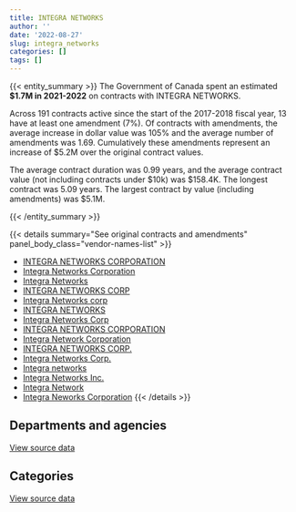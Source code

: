 ```yaml
---
title: INTEGRA NETWORKS
author: ''
date: '2022-08-27'
slug: integra_networks
categories: []
tags: []
---
```


<script src="/rmarkdown-libs/htmlwidgets/htmlwidgets.js"></script>
<link href="/rmarkdown-libs/datatables-css/datatables-crosstalk.css" rel="stylesheet" />
<script src="/rmarkdown-libs/datatables-binding/datatables.js"></script>
<script src="/rmarkdown-libs/jquery/jquery-3.6.0.min.js"></script>
<link href="/rmarkdown-libs/dt-core-bootstrap/css/dataTables.bootstrap.min.css" rel="stylesheet" />
<link href="/rmarkdown-libs/dt-core-bootstrap/css/dataTables.bootstrap.extra.css" rel="stylesheet" />
<script src="/rmarkdown-libs/dt-core-bootstrap/js/jquery.dataTables.min.js"></script>
<script src="/rmarkdown-libs/dt-core-bootstrap/js/dataTables.bootstrap.min.js"></script>
<link href="/rmarkdown-libs/crosstalk/css/crosstalk.min.css" rel="stylesheet" />
<script src="/rmarkdown-libs/crosstalk/js/crosstalk.min.js"></script>
<script src="/rmarkdown-libs/htmlwidgets/htmlwidgets.js"></script>
<link href="/rmarkdown-libs/datatables-css/datatables-crosstalk.css" rel="stylesheet" />
<script src="/rmarkdown-libs/datatables-binding/datatables.js"></script>
<script src="/rmarkdown-libs/jquery/jquery-3.6.0.min.js"></script>
<link href="/rmarkdown-libs/dt-core-bootstrap/css/dataTables.bootstrap.min.css" rel="stylesheet" />
<link href="/rmarkdown-libs/dt-core-bootstrap/css/dataTables.bootstrap.extra.css" rel="stylesheet" />
<script src="/rmarkdown-libs/dt-core-bootstrap/js/jquery.dataTables.min.js"></script>
<script src="/rmarkdown-libs/dt-core-bootstrap/js/dataTables.bootstrap.min.js"></script>
<link href="/rmarkdown-libs/crosstalk/css/crosstalk.min.css" rel="stylesheet" />
<script src="/rmarkdown-libs/crosstalk/js/crosstalk.min.js"></script>

{{< entity_summary >}}
The Government of Canada spent an estimated **\$1.7M in 2021-2022** on contracts with INTEGRA NETWORKS.

Across 191 contracts active since the start of the 2017-2018 fiscal year, 13 have at least one amendment (7%). Of contracts with amendments, the average increase in dollar value was 105% and the average number of amendments was 1.69. Cumulatively these amendments represent an increase of \$5.2M over the original contract values.

The average contract duration was 0.99 years, and the average contract value (not including contracts under \$10k) was \$158.4K. The longest contract was 5.09 years. The largest contract by value (including amendments) was \$5.1M.

{{< /entity_summary >}}

{{< details summary="See original contracts and amendments" panel_body_class="vendor-names-list" >}}
- [INTEGRA NETWORKS CORPORATION](https://search.open.canada.ca/en/ct/?sort=contract_value_f%20desc&page=1&search_text=%22INTEGRA%20NETWORKS%20CORPORATION%22)
- [Integra Networks Corporation](https://search.open.canada.ca/en/ct/?sort=contract_value_f%20desc&page=1&search_text=%22Integra%20Networks%20Corporation%22)
- [Integra Networks](https://search.open.canada.ca/en/ct/?sort=contract_value_f%20desc&page=1&search_text=%22Integra%20Networks%22)
- [INTEGRA NETWORKS CORP](https://search.open.canada.ca/en/ct/?sort=contract_value_f%20desc&page=1&search_text=%22INTEGRA%20NETWORKS%20CORP%22)
- [Integra Networks corp](https://search.open.canada.ca/en/ct/?sort=contract_value_f%20desc&page=1&search_text=%22Integra%20Networks%20corp%22)
- [INTEGRA NETWORKS](https://search.open.canada.ca/en/ct/?sort=contract_value_f%20desc&page=1&search_text=%22INTEGRA%20NETWORKS%22)
- [Integra Networks Corp](https://search.open.canada.ca/en/ct/?sort=contract_value_f%20desc&page=1&search_text=%22Integra%20Networks%20Corp%22)
- [INTEGRA NETWORKS CORPORATION](https://search.open.canada.ca/en/ct/?sort=contract_value_f%20desc&page=1&search_text=%22INTEGRA%20%20NETWORKS%20CORPORATION%22)
- [Integra Network Corporation](https://search.open.canada.ca/en/ct/?sort=contract_value_f%20desc&page=1&search_text=%22Integra%20Network%20Corporation%22)
- [INTEGRA NETWORKS CORP.](https://search.open.canada.ca/en/ct/?sort=contract_value_f%20desc&page=1&search_text=%22INTEGRA%20NETWORKS%20CORP.%22)
- [Integra Networks Corp.](https://search.open.canada.ca/en/ct/?sort=contract_value_f%20desc&page=1&search_text=%22Integra%20Networks%20Corp.%22)
- [Integra networks](https://search.open.canada.ca/en/ct/?sort=contract_value_f%20desc&page=1&search_text=%22Integra%20networks%22)
- [Integra Networks Inc.](https://search.open.canada.ca/en/ct/?sort=contract_value_f%20desc&page=1&search_text=%22Integra%20Networks%20Inc.%22)
- [Integra Network](https://search.open.canada.ca/en/ct/?sort=contract_value_f%20desc&page=1&search_text=%22Integra%20Network%22)
- [Integra Neworks Corporation](https://search.open.canada.ca/en/ct/?sort=contract_value_f%20desc&page=1&search_text=%22Integra%20Neworks%20Corporation%22)
{{< /details >}}

## Departments and agencies

<div id="htmlwidget-1" style="width:100%;height:auto;" class="datatables html-widget"></div>
<script type="application/json" data-for="htmlwidget-1">{"x":{"style":"bootstrap","filter":"none","vertical":false,"data":[["<a href=\"/departments/cbsa-asfc/\">Canada Border Services Agency<\/a>","<a href=\"/departments/cgc-ccg/\">Canadian Grain Commission<\/a>","<a href=\"/departments/chrc-ccdp/\">Canadian Human Rights Commission<\/a>","<a href=\"/departments/cra-arc/\">Canada Revenue Agency<\/a>","<a href=\"/departments/csa-asc/\">Canadian Space Agency<\/a>","<a href=\"/departments/csps-efpc/\">Canada School of Public Service<\/a>","<a href=\"/departments/dfatd-maecd/\">Global Affairs Canada<\/a>","<a href=\"/departments/dnd-mdn/\">National Defence<\/a>","<a href=\"/departments/ec/\">Environment and Climate Change Canada<\/a>","<a href=\"/departments/fcac-acfc/\">Financial Consumer Agency of Canada<\/a>","<a href=\"/departments/hc-sc/\">Health Canada<\/a>","<a href=\"/departments/irb-cisr/\">Immigration and Refugee Board of Canada<\/a>","<a href=\"/departments/isc-sac/\">Indigenous Services Canada<\/a>","<a href=\"/departments/nrc-cnrc/\">National Research Council Canada<\/a>","<a href=\"/departments/nrcan-rncan/\">Natural Resources Canada<\/a>","<a href=\"/departments/nserc-crsng/\">Natural Sciences and Engineering Research Council of Canada<\/a>","<a href=\"/departments/opc-cpvp/\">Office of the Privacy Commissioner of Canada<\/a>","<a href=\"/departments/osfi-bsif/\">Office of the Superintendent of Financial Institutions Canada<\/a>","<a href=\"/departments/pc/\">Parks Canada<\/a>","<a href=\"/departments/pmprb-cepmb/\">Patented Medicine Prices Review Board Canada<\/a>","<a href=\"/departments/ppsc-sppc/\">Public Prosecution Service of Canada<\/a>","<a href=\"/departments/ps-sp/\">Public Safety Canada<\/a>","<a href=\"/departments/pwgsc-tpsgc/\">Public Services and Procurement Canada<\/a>","<a href=\"/departments/rcmp-grc/\">Royal Canadian Mounted Police<\/a>","<a href=\"/departments/ssc-spc/\">Shared Services Canada<\/a>","<a href=\"/departments/statcan/\">Statistics Canada<\/a>","<a href=\"/departments/tsb-bst/\">Transportation Safety Board of Canada<\/a>","<a href=\"/departments/vac-acc/\">Veterans Affairs Canada<\/a>"],[1681058.57,20487.19,48816,10586.43,null,83426.32,32733,1143873.32,266643.91,null,2055166.67,null,28133.81,null,109454.63,null,12938.12,812314.07,80173.54,24894.76,null,null,48786.32,18919.27,1101343.33,null,96577.39,199189.2],[30921.32,68669.3,null,null,null,null,198384.13,1248316.35,null,23954.69,null,null,11873.85,64700.55,135076.42,30106.67,null,338063.14,null,16283.94,33854.26,13003.19,183451.88,1260609.93,367629.76,49494,13491.04,null],[15397.42,65924.96,null,112066,140524.09,null,21780.84,431498.94,null,null,13546.6,337011.37,null,null,null,null,null,327471.54,34359.43,null,null,null,25037.34,4183604.34,683493.17,null,16277,36836.37],[null,46759.52,null,null,null,null,21943.08,110691.57,null,null,null,null,null,null,null,null,22814.18,264646.35,10597.54,null,null,87326.4,null,218337.02,913224.66,null,15658.51,null]],"container":"<table class=\"table table-striped table-hover row-border order-column display\">\n  <thead>\n    <tr>\n      <th>Department<\/th>\n      <th>2018-2019<\/th>\n      <th>2019-2020<\/th>\n      <th>2020-2021<\/th>\n      <th>2021-2022<\/th>\n    <\/tr>\n  <\/thead>\n<\/table>","options":{"order":[[4,"desc"]],"pageLength":10,"autoWidth":true,"columnDefs":[{"targets":1,"render":"function(data, type, row, meta) {\n    return type !== 'display' ? data : DTWidget.formatCurrency(data, \"$\", 2, 3, \",\", \".\", true, null);\n  }"},{"targets":2,"render":"function(data, type, row, meta) {\n    return type !== 'display' ? data : DTWidget.formatCurrency(data, \"$\", 2, 3, \",\", \".\", true, null);\n  }"},{"targets":3,"render":"function(data, type, row, meta) {\n    return type !== 'display' ? data : DTWidget.formatCurrency(data, \"$\", 2, 3, \",\", \".\", true, null);\n  }"},{"targets":4,"render":"function(data, type, row, meta) {\n    return type !== 'display' ? data : DTWidget.formatCurrency(data, \"$\", 2, 3, \",\", \".\", true, null);\n  }"},{"width":"16%","targets":[1,2,3,4]},{"className":"dt-right","targets":[1,2,3,4]}],"orderClasses":false}},"evals":["options.columnDefs.0.render","options.columnDefs.1.render","options.columnDefs.2.render","options.columnDefs.3.render"],"jsHooks":[]}</script>
<p class="text-right">
<a href="https://github.com/GoC-Spending/contracts-data/tree/main/data/out/vendors/integra_networks/summary_by_fiscal_year_by_department.csv" class="source-data-link btn btn-link">View source data</a>
</p>

## Categories

<div id="htmlwidget-2" style="width:100%;height:auto;" class="datatables html-widget"></div>
<script type="application/json" data-for="htmlwidget-2">{"x":{"style":"bootstrap","filter":"none","vertical":false,"data":[["<a href=\"/categories/10_office_management/\">Office management<\/a>","<a href=\"/categories/11_defence/\">Defence<\/a>","<a href=\"/categories/2_professional_services/\">Professional services<\/a>","<a href=\"/categories/3_information_technology/\">Information technology<\/a>","<a href=\"/categories/6_industrial_products_and_services/\">Industrial products and services<\/a>"],[66426.66,1077446.66,null,6731642.54,null],[52231.37,1196084.98,null,2802624.17,36943.9],[21813.1,431498.94,51800.65,5896134.21,43582.52],[null,110691.57,7512.93,1593794.33,null]],"container":"<table class=\"table table-striped table-hover row-border order-column display\">\n  <thead>\n    <tr>\n      <th>Category<\/th>\n      <th>2018-2019<\/th>\n      <th>2019-2020<\/th>\n      <th>2020-2021<\/th>\n      <th>2021-2022<\/th>\n    <\/tr>\n  <\/thead>\n<\/table>","options":{"order":[[4,"desc"]],"dom":"t","pageLength":30,"autoWidth":true,"columnDefs":[{"targets":1,"render":"function(data, type, row, meta) {\n    return type !== 'display' ? data : DTWidget.formatCurrency(data, \"$\", 2, 3, \",\", \".\", true, null);\n  }"},{"targets":2,"render":"function(data, type, row, meta) {\n    return type !== 'display' ? data : DTWidget.formatCurrency(data, \"$\", 2, 3, \",\", \".\", true, null);\n  }"},{"targets":3,"render":"function(data, type, row, meta) {\n    return type !== 'display' ? data : DTWidget.formatCurrency(data, \"$\", 2, 3, \",\", \".\", true, null);\n  }"},{"targets":4,"render":"function(data, type, row, meta) {\n    return type !== 'display' ? data : DTWidget.formatCurrency(data, \"$\", 2, 3, \",\", \".\", true, null);\n  }"},{"width":"16%","targets":[1,2,3,4]},{"className":"dt-right","targets":[1,2,3,4]}],"orderClasses":false,"lengthMenu":[10,25,30,50,100]}},"evals":["options.columnDefs.0.render","options.columnDefs.1.render","options.columnDefs.2.render","options.columnDefs.3.render"],"jsHooks":[]}</script>
<p class="text-right">
<a href="https://github.com/GoC-Spending/contracts-data/tree/main/data/out/vendors/integra_networks/summary_by_fiscal_year_by_category.csv" class="source-data-link btn btn-link">View source data</a>
</p>
